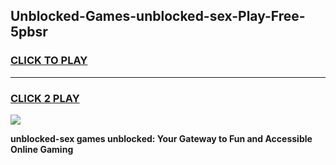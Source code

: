 
## Unblocked-Games-unblocked-sex-Play-Free-5pbsr
<h3>
<a href="https://premium76.site?title=unblocked-sex&ref=23A">CLICK TO PLAY</a></h3>
<hr>

<h3>
<a href="https://premium76.site?title=unblocked-sex&ref=23A">CLICK 2 PLAY</a>
  
</h3>

<a href="https://premium76.site?title=unblocked-sex&ref=23A"><img src="https://clearcache.store/games.png"></a>


**unblocked-sex games unblocked: Your Gateway to Fun and Accessible Online Gaming**

